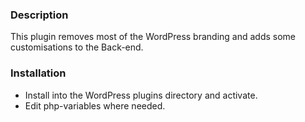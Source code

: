 ### Description
This plugin removes most of the WordPress branding and adds some customisations to the Back-end.

### Installation
- Install into the WordPress plugins directory and activate.
- Edit php-variables where needed.
